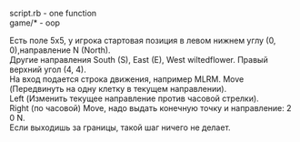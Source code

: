 script.rb - one function  
game/* - oop

Есть поле 5х5, у игрока стартовая позиция в левом нижнем углу (0, 0),направление N (North).  
Другие направления South (S), East (E), West wiltedflower.
Правый верхний угол (4, 4).  
На вход подается строка движения, например MLRM.
Move (Передвинуть на одну клетку в текущем направлении).  
Left (Изменить текущее направление против часовой стрелки).  
Right (по часовой) Move, надо выдать конечную точку и направление: 2 0  N.  
Если выходишь за границы, такой шаг ничего не делает.
